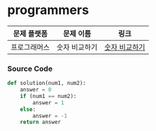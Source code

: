 # programmers

| 문제 플랫폼   | 문제 이름           | 링크                                   |
|---------------|--------------------|----------------------------------------|
| 프로그래머스          | 숫자 비교하기           | [숫자 비교하기](https://school.programmers.co.kr/learn/courses/30/lessons/120807) |

### Source Code
```python
def solution(num1, num2):
    answer = 0
    if (num1 == num2):
        answer = 1
    else:
        answer = -1
    return answer
```
